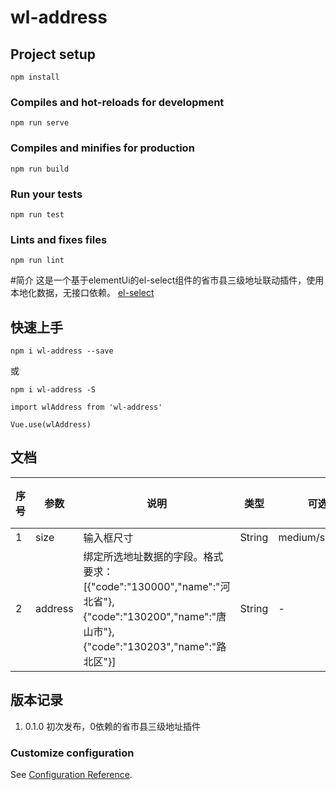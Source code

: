 # wl-address

## Project setup
```
npm install
```

### Compiles and hot-reloads for development
```
npm run serve
```

### Compiles and minifies for production
```
npm run build
```

### Run your tests
```
npm run test
```

### Lints and fixes files
```
npm run lint
```

#简介
  这是一个基于elementUi的el-select组件的省市县三级地址联动插件，使用本地化数据，无接口依赖。
  [el-select](https://element.eleme.cn/#/zh-CN/component/select)

## 快速上手

`npm i wl-address --save`

或

`npm i wl-address -S`

`import wlAddress from 'wl-address'`

`Vue.use(wlAddress)`

## 文档

  | 序号 | 参数 | 说明 | 类型 | 可选值 | 默认值 |
  | ---- | ---- | ---- | ---- | ---- | ---- |
  | 1 | size | 输入框尺寸 | String | medium/small/mini | - |
  | 2 | address | 绑定所选地址数据的字段。格式要求：[{"code":"130000","name":"河北省"},{"code":"130200","name":"唐山市"},{"code":"130203","name":"路北区"}] | String | - | - |

## 版本记录

1. 0.1.0 初次发布，0依赖的省市县三级地址插件

### Customize configuration
See [Configuration Reference](https://cli.vuejs.org/config/).

